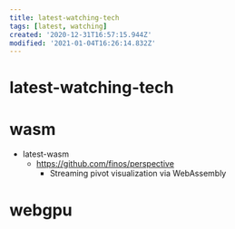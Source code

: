 ```yaml
---
title: latest-watching-tech
tags: [latest, watching]
created: '2020-12-31T16:57:15.944Z'
modified: '2021-01-04T16:26:14.832Z'
---
```


# latest-watching-tech

# wasm

- latest-wasm
  - https://github.com/finos/perspective
    - Streaming pivot visualization via WebAssembly

# webgpu
